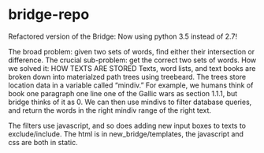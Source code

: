 # bridge-repo
Refactored version of the Bridge: Now using python 3.5 instead of 2.7!

The broad problem: given two sets of words, find either their intersection or difference. 
  The crucial sub-problem: get the correct two sets of words. 
How we solved it:
HOW TEXTS ARE STORED
Texts, word lists, and text books are broken down into materialzed path trees using treebeard. The trees store location data in a variable called “mindiv.” For example, we humans think of book one paragraph one line one of the Gallic wars as section 1.1.1, but bridge thinks of it as 0.
We can then use mindivs to filter database queries, and return the words in the right mindiv range of the right text. 

The filters use javascript, and so does adding new input boxes to texts to exclude/include. 
The html is in new_bridge/templates, the javascript and css are both in static. 
